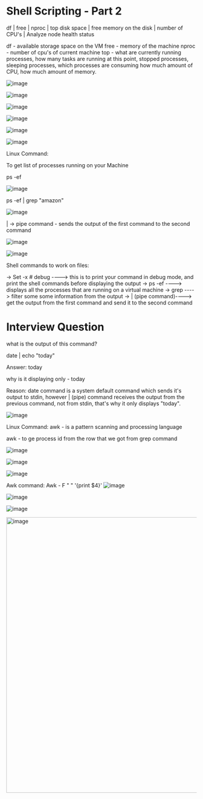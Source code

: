 
# Shell Scripting - Part 2

df | free | nproc | top
disk space | free memory on the disk | number of CPU's | Analyze node health status

df - available storage space on the VM
free - memory of the machine
nproc - number of cpu's of current machine
top - what are currently running processes, how many tasks are running at this point, stopped processes, sleeping processes, which processes are consuming how much amount of CPU, how much amount of memory.


![image](https://github.com/user-attachments/assets/493d4c35-0c7b-4aa1-9399-e0e25d5dbefe)

![image](https://github.com/user-attachments/assets/690f5892-1bc4-41eb-bf71-8af6b698159d)


![image](https://github.com/user-attachments/assets/1997030e-28e6-43f7-beeb-97ef287d5bb8)


![image](https://github.com/user-attachments/assets/1e75d83c-83ca-4b77-9ed0-d554f24d9adb)

![image](https://github.com/user-attachments/assets/1eae9add-c706-4e2b-96d3-f0848c2164e1)

![image](https://github.com/user-attachments/assets/135ea5c6-5b39-4f7a-8df9-2bb7669905d9)



Linux Command:

To get list of processes running on your Machine

ps -ef

![image](https://github.com/user-attachments/assets/1eabcc64-1347-4e0b-9a87-9c544e15400b)

ps -ef | grep "amazon"

![image](https://github.com/user-attachments/assets/8ef4dc09-8ed3-4086-8fac-1bee1adf5911)

| -> pipe command - sends the output of the first command to the second command

![image](https://github.com/user-attachments/assets/77343efa-2b50-4b92-8a92-4392bbf8362d)

![image](https://github.com/user-attachments/assets/9ed6266d-111c-48f2-b3a1-37db638b8b5e)



Shell commands to work on files:

-> Set -x  # debug    ----> this is to print your command in debug mode, and print the shell commands before displaying the output
-> ps -ef             ----> displays all the processes that are running on a virtual machine
-> grep               ----> filter some some information from the output
-> |    (pipe command)----> get the output from the first command and send it to the second command


# Interview Question
what is the output of this command?

date | echo "today"

Answer: today

why  is it displaying only - today

Reason:  date command is a system default command which sends it's output to stdin, however | (pipe) command receives the output from the previous command, not from stdin, that's why it only displays "today".

![image](https://github.com/user-attachments/assets/b7ad81e9-082a-43dd-91f4-c81417845097)



Linux Command:  awk - is a pattern scanning and processing language

awk - to ge process id from the row that we got from grep command

![image](https://github.com/user-attachments/assets/d961c019-3d6b-4065-9260-eefa2e19deae)





![image](https://github.com/user-attachments/assets/867a25be-27ea-453d-8f49-4419a14764da)

![image](https://github.com/user-attachments/assets/af599f8a-7022-4489-bf20-397de1ab61ab)

Awk command:
Awk - F " " '{print $4}'
![image](https://github.com/user-attachments/assets/5afe684a-4261-4c70-b93b-6768da5ec015)


![image](https://github.com/user-attachments/assets/902a3ac9-2aa9-4014-aac2-06b744584d3c)

![image](https://github.com/user-attachments/assets/eade9807-b596-4d9d-91a2-998e91735cc8)



<img width="875" height="730" alt="image" src="https://github.com/user-attachments/assets/f65d56c8-3f6c-409c-a723-12bd2e125326" />










